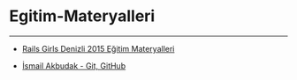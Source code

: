 # Egitim-Materyalleri
---
- [Rails Girls Denizli 2015 Eğitim Materyalleri](http://guides.railsgirls.com/install/)

- [İsmail Akbudak - Git, GitHub](https://github.com/railsgirlsdenizli/Egitim-Materyalleri/blob/master/presentations/git-and-github.pdf)

